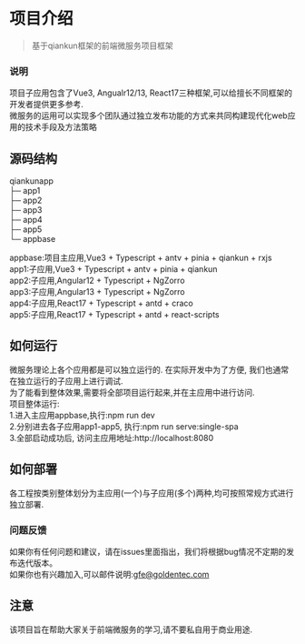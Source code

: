 # 项目介绍
> 基于qiankun框架的前端微服务项目框架<br />

### 说明
项目子应用包含了Vue3, Angualr12/13, React17三种框架,可以给擅长不同框架的开发者提供更多参考.<br />
微服务的运用可以实现多个团队通过独立发布功能的方式来共同构建现代化web应用的技术手段及方法策略 <br />

## 源码结构
qiankunapp <br />
├─ app1  <br />
├─ app2  <br />
├─ app3  <br />
├─ app4  <br />
├─ app5  <br />
└─ appbase  <br />

appbase:项目主应用,Vue3 + Typescript + antv + pinia + qiankun + rxjs<br />
app1:子应用,Vue3 + Typescript + antv + pinia + qiankun<br />
app2:子应用,Angular12 + Typescript + NgZorro<br />
app3:子应用,Angular13 + Typescript + NgZorro<br />
app4:子应用,React17 + Typescript + antd + craco<br />
app5:子应用,React17 + Typescript + antd + react-scripts<br />

## 如何运行
微服务理论上各个应用都是可以独立运行的. 在实际开发中为了方便, 我们也通常在独立运行的子应用上进行调试.<br />
为了能看到整体效果,需要将全部项目运行起来,并在主应用中进行访问.<br />
项目整体运行:<br />
1.进入主应用appbase,执行:npm run dev<br />
2.分别进去各子应用app1-app5, 执行:npm run serve:single-spa<br />
3.全部启动成功后, 访问主应用地址:http://localhost:8080<br />

## 如何部署
各工程按类别整体划分为主应用(一个)与子应用(多个)两种,均可按照常规方式进行独立部署.<br />

### 问题反馈
如果你有任何问题和建议，请在issues里面指出，我们将根据bug情况不定期的发布迭代版本。<br />
如果你也有兴趣加入,可以邮件说明:gfe@goldentec.com<br />

## 注意
该项目旨在帮助大家关于前端微服务的学习,请不要私自用于商业用途.<br />
